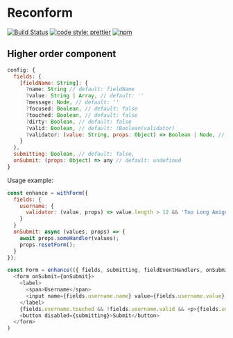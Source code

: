 # Reconform

[![Build Status](https://travis-ci.org/iamjoshellis/reconform.svg?branch=master)](https://travis-ci.org/iamjoshellis/reconform)
[![code style: prettier](https://img.shields.io/badge/code_style-prettier-ff69b4.svg)](https://github.com/prettier/prettier)
[![npm](https://img.shields.io/npm/v/reconform.svg)](https://www.npmjs.com/package/reconform)

## Higher order component

```js
config: {
  fields: {
    [fieldName: String]: {
      ?name: String // default: fieldName
      ?value: String | Array, // default: ''
      ?message: Node, // default: ''
      ?focused: Boolean, // default: false
      ?touched: Boolean, // default: false
      ?dirty: Boolean, // default: false
      ?valid: Boolean, // default: !Boolean(validator)
      ?validator: (value: String, props: Object) => Boolean | Node, // default: undefined
    }
  },
  submitting: Boolean, // default: false,
  onSubmit: (props: Object) => any // default: undefined
}
```

Usage example:

```js
const enhance = withForm({
  fields: {
    username: {
      validator: (value, props) => value.length > 12 && 'Too Long Amigo',
    }
  }
  onSubmit: async (values, props) => {
    await props.someHandler(values);
    props.resetForm();
  }
});

const Form = enhance(({ fields, submitting, fieldEventHandlers, onSubmit }) =>
  <form onSubmit={onSubmit}>
    <label>
      <span>Username</span>
      <input name={fields.username.name} value={fields.username.value} {...fieldEventHandlers} />
    </label>
    {fields.username.touched && !fields.username.valid && <p>{fields.username.message}</p>}
    <button disabled={submitting}>Submit</button>
  </form>
)
```